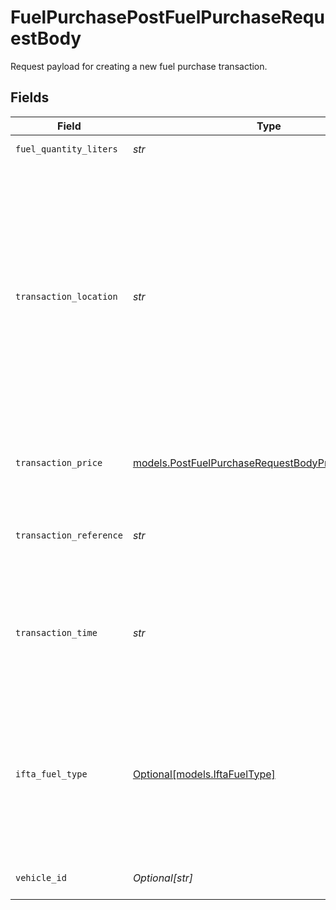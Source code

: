 # FuelPurchasePostFuelPurchaseRequestBody

Request payload for creating a new fuel purchase transaction.


## Fields

| Field                                                                                                                                                                                                                                                                                                                                                                                     | Type                                                                                                                                                                                                                                                                                                                                                                                      | Required                                                                                                                                                                                                                                                                                                                                                                                  | Description                                                                                                                                                                                                                                                                                                                                                                               | Example                                                                                                                                                                                                                                                                                                                                                                                   |
| ----------------------------------------------------------------------------------------------------------------------------------------------------------------------------------------------------------------------------------------------------------------------------------------------------------------------------------------------------------------------------------------- | ----------------------------------------------------------------------------------------------------------------------------------------------------------------------------------------------------------------------------------------------------------------------------------------------------------------------------------------------------------------------------------------- | ----------------------------------------------------------------------------------------------------------------------------------------------------------------------------------------------------------------------------------------------------------------------------------------------------------------------------------------------------------------------------------------- | ----------------------------------------------------------------------------------------------------------------------------------------------------------------------------------------------------------------------------------------------------------------------------------------------------------------------------------------------------------------------------------------- | ----------------------------------------------------------------------------------------------------------------------------------------------------------------------------------------------------------------------------------------------------------------------------------------------------------------------------------------------------------------------------------------- |
| `fuel_quantity_liters`                                                                                                                                                                                                                                                                                                                                                                    | *str*                                                                                                                                                                                                                                                                                                                                                                                     | :heavy_check_mark:                                                                                                                                                                                                                                                                                                                                                                        | The amount of fuel purchased in liters.                                                                                                                                                                                                                                                                                                                                                   | 676.8                                                                                                                                                                                                                                                                                                                                                                                     |
| `transaction_location`                                                                                                                                                                                                                                                                                                                                                                    | *str*                                                                                                                                                                                                                                                                                                                                                                                     | :heavy_check_mark:                                                                                                                                                                                                                                                                                                                                                                        | The full street address for the location of the fuel transaction, as it might be recognized by Google Maps. Ideal entries should be in accordance with the format used by the national postal service of the country concerned (example: 1 De Haro St, San Francisco, CA 94107, United States). Alternatively, exact latitude/longitude can be provided (example: 40.748441, -73.985664). | 350 Rhode Island St, San Francisco, CA 94103                                                                                                                                                                                                                                                                                                                                              |
| `transaction_price`                                                                                                                                                                                                                                                                                                                                                                       | [models.PostFuelPurchaseRequestBodyPriceRequestBody](../models/postfuelpurchaserequestbodypricerequestbody.md)                                                                                                                                                                                                                                                                            | :heavy_check_mark:                                                                                                                                                                                                                                                                                                                                                                        | The price of the fuel transaction in the currency of the country where the transaction occurred.                                                                                                                                                                                                                                                                                          |                                                                                                                                                                                                                                                                                                                                                                                           |
| `transaction_reference`                                                                                                                                                                                                                                                                                                                                                                   | *str*                                                                                                                                                                                                                                                                                                                                                                                     | :heavy_check_mark:                                                                                                                                                                                                                                                                                                                                                                        | The fuel transaction reference. This is the transaction identifier. For instance, this can be the Serial Number on the invoice.                                                                                                                                                                                                                                                           | 5454534                                                                                                                                                                                                                                                                                                                                                                                   |
| `transaction_time`                                                                                                                                                                                                                                                                                                                                                                        | *str*                                                                                                                                                                                                                                                                                                                                                                                     | :heavy_check_mark:                                                                                                                                                                                                                                                                                                                                                                        | The time of the fuel transaction in RFC 3339 format. Timezone must be specified. For example, 2022-07-13T14:20:50.52-07:00 is a time in Pacific Daylight Time.                                                                                                                                                                                                                            | 2022-07-13T14:20:50.52-07:00                                                                                                                                                                                                                                                                                                                                                              |
| `ifta_fuel_type`                                                                                                                                                                                                                                                                                                                                                                          | [Optional[models.IftaFuelType]](../models/iftafueltype.md)                                                                                                                                                                                                                                                                                                                                | :heavy_minus_sign:                                                                                                                                                                                                                                                                                                                                                                        | The type of fuel purchased supported by IFTA.  Valid values: `Unspecified`, `A55`, `Biodiesel`, `CompressedNaturalGas`, `Diesel`, `E85`, `Electricity`, `Ethanol`, `Gasohol`, `Gasoline`, `Hydrogen`, `LiquifiedNaturalGas`, `M85`, `Methanol`, `Propane`, `Other`                                                                                                                        | Biodiesel                                                                                                                                                                                                                                                                                                                                                                                 |
| `vehicle_id`                                                                                                                                                                                                                                                                                                                                                                              | *Optional[str]*                                                                                                                                                                                                                                                                                                                                                                           | :heavy_minus_sign:                                                                                                                                                                                                                                                                                                                                                                        | Samsara ID of the vehicle that purchased the fuel.                                                                                                                                                                                                                                                                                                                                        | 281474900488527                                                                                                                                                                                                                                                                                                                                                                           |